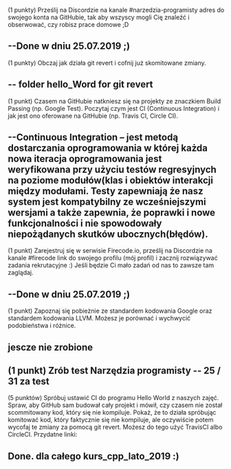   (1 punkty) Prześlij na Discordzie na kanale #narzedzia-programisty adres do swojego konta na GitHubie, tak aby wszyscy mogli Cię znaleźć i obserwować, czy robisz prace domowe ;D

--Done w dniu 25.07.2019 ;)
----------------------------------------------

(1 punkty) Obczaj jak działa git revert i cofnij już skomitowane zmiany.

-- folder hello_Word for git revert
----------------------------------------------
 
 (1 punkt) Czasem na GitHubie natkniesz się na projekty ze znaczkiem Build Passing (np. Google Test). Poczytaj czym jest CI (Continuous Integration) i jak jest ono oferowane na GitHubie (np. Travis CI, Circle CI).
 
 --Continuous Integration – jest metodą dostarczania oprogramowania w której każda nowa iteracja oprogramowania jest weryfikowana przy użyciu testów regresyjnych na poziome modułów(klas i obiektów interakcji między modułami. Testy zapewniają że nasz system jest kompatybilny ze wcześniejszymi wersjami a także zapewnia, że poprawki i nowe funkcjonalności i nie spowodowały niepożądanych skutków ubocznych(błędów).
---------------------------------------------- 
 
 (1 punkt) Zarejestruj się w serwisie Firecode.io, prześlij na Discordzie na kanale #firecode link do swojego profilu (mój profil) i zacznij rozwiązywać zadania rekrutacyjne :) Jeśli będzie Ci mało zadań od nas to zawsze tam zaglądaj.

--Done w dniu 25.07.2019 ;)
----------------------------------------------
 (1 punkt) Zapoznaj się pobieżnie ze standardem kodowania Google oraz standardem kodowania LLVM. Możesz je porównać i wychwycić podobieństwa i różnice.
 
  jescze nie zrobione
----------------------------------------------

 (1 punkt) Zrób test Narzędzia programisty
-- 25 / 31 za test
---------------------------------------------- 
 (5 punktów) Spróbuj ustawić CI do programu Hello World z naszych zajęć. Spraw, aby GitHub sam budował cały projekt i mówił, czy czasem nie został scommitowany kod, który się nie kompiluje. Pokaż, że to działa spróbując komitować kod, który faktycznie się nie kompiluje, ale oczywiście potem wycofaj te zmiany za pomocą git revert. Możesz do tego użyć TravisCI albo CircleCI. Przydatne linki:
 
 Done. dla całego kurs_cpp_lato_2019 :)
----------------------------------------------
